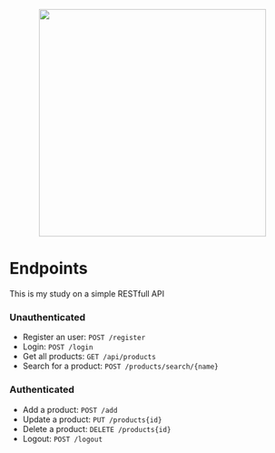 <p align="center"><a href="https://laravel.com" target="_blank"><img src="https://raw.githubusercontent.com/laravel/art/master/logo-lockup/5%20SVG/2%20CMYK/1%20Full%20Color/laravel-logolockup-cmyk-red.svg" width="400"></a></p>


# Endpoints

This is my study on a simple RESTfull API

### Unauthenticated
- Register an user: ```POST /register```
- Login: ```POST /login```
- Get all products: ```GET /api/products```
- Search for a product: ```POST /products/search/{name}```


### Authenticated
- Add a product: ```POST /add```
- Update a product: ```PUT /products{id}```
- Delete a product: ```DELETE /products{id}```
- Logout: ```POST /logout```

